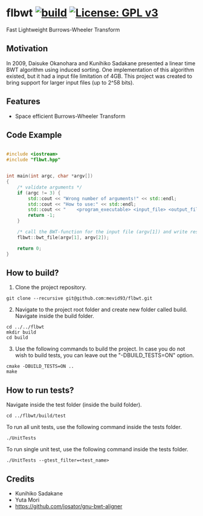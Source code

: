 # flbwt [![build](https://github.com/mevid93/flbwt/actions/workflows/build.yml/badge.svg?branch=main)](https://github.com/mevid93/flbwt/actions/workflows/build.yml) [![License: GPL v3](https://img.shields.io/badge/License-GPLv3-blue.svg)](https://www.gnu.org/licenses/gpl-3.0)
Fast Lightweight Burrows-Wheeler Transform

## Motivation
In 2009, Daisuke Okanohara and Kunihiko Sadakane presented a linear time BWT algorithm using induced sorting. One implementation of this algorithm existed, but it had a input file limitation of 4GB. This project was created to bring support for larger input files (up to 2^58 bits).

## Features
* Space efficient Burrows-Wheeler Transform

## Code Example
```cpp

#include <iostream>
#include "flbwt.hpp"


int main(int argc, char *argv[]) 
{
    /* validate arguments */
    if (argc != 3) {
        std::cout << "Wrong number of arguments!" << std::endl;
        std::cout << "How to use:" << std::endl;
        std::cout << "    <program_executable> <input_file> <output_file>" << std::endl;
        return -1;
    }

    /* call the BWT-function for the input file (argv[1]) and write result to output file (argv[2]) */
    flbwt::bwt_file(argv[1], argv[2]);

    return 0;
}

```

## How to build?
1. Clone the project repository. 
```console
git clone --recursive git@github.com:mevid93/flbwt.git
```
2. Navigate to the project root folder and create new folder called build. Navigate inside the build folder.
```console
cd ../../flbwt
mkdir build
cd build
```
3. Use the following commands to build the project. In case you do not wish to build tests, you can leave out the "-DBUILD_TESTS=ON" option.
```console
cmake -DBUILD_TESTS=ON ..
make
```


## How to run tests?
Navigate inside the test folder (inside the build folder).
```console
cd ../flbwt/build/test
```
To run all unit tests, use the following command inside the tests folder.
```console
./UnitTests
```
To run single unit test, use the following command inside the tests folder.
```console
./UnitTests --gtest_filter=<test_name>
```

## Credits
* Kunihiko Sadakane
* Yuta Mori
* https://github.com/josator/gnu-bwt-aligner
